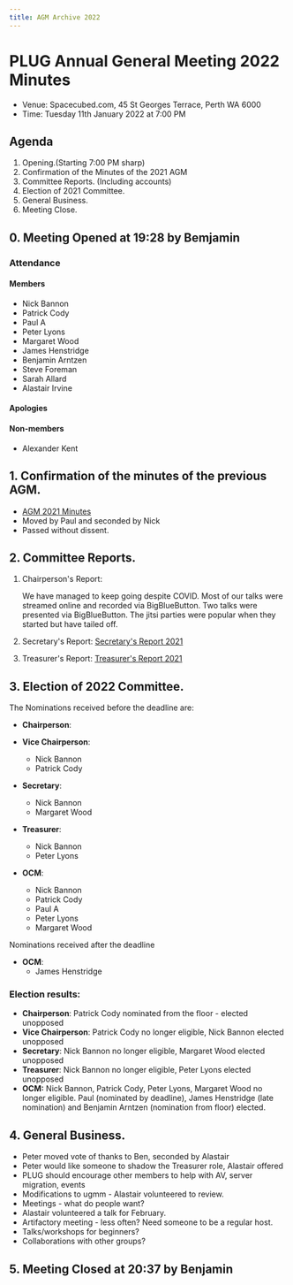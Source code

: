 ```yaml
---
title: AGM Archive 2022
---
```


# PLUG Annual General Meeting 2022 Minutes

* Venue: Spacecubed.com, 45 St Georges Terrace, Perth WA 6000
* Time: Tuesday 11th January 2022 at 7:00 PM


## Agenda
1. Opening.(Starting 7:00 PM sharp)
2. Confirmation of the Minutes of the 2021 AGM
3. Committee Reports. (Including accounts)
4. Election of 2021 Committee.
5. General Business.
6. Meeting Close.


## 0. Meeting Opened at 19:28 by Bemjamin
### Attendance 
#### Members
* Nick Bannon
* Patrick Cody
* Paul A
* Peter Lyons
* Margaret Wood
* James Henstridge
* Benjamin Arntzen
* Steve Foreman
* Sarah Allard
* Alastair Irvine

#### Apologies

#### Non-members
* Alexander Kent

## 1. Confirmation of the minutes of the previous AGM.
* [AGM 2021 Minutes](../2021/index.md)
* Moved by Paul and seconded by Nick 
* Passed without dissent.


## 2. Committee Reports.
 
1. Chairperson's Report: 

   We have managed to keep going despite COVID. Most of our talks were streamed online and recorded via BigBlueButton. Two talks were presented via BigBlueButton. The jitsi parties were popular when they started but have tailed off.
2. Secretary's Report:  [Secretary's Report 2021](Secretarys_Report_2021.pdf)
3. Treasurer's Report:  [Treasurer's Report 2021](/documents/2022/Treasurers_Report_2021.pdf)

## 3. Election of 2022 Committee.
The Nominations received before the deadline are:
* **Chairperson**:
  
* **Vice Chairperson**:
  * Nick Bannon
  * Patrick Cody
  
* **Secretary**:
  * Nick Bannon 
  * Margaret Wood
  
* **Treasurer**:
  * Nick Bannon
  * Peter Lyons
 
* **OCM**:
  * Nick Bannon
  * Patrick Cody
  * Paul A
  * Peter Lyons
  * Margaret Wood

Nominations received after the deadline

* **OCM**:
  * James Henstridge
  
### Election results:
* **Chairperson**: Patrick Cody nominated from the floor - elected unopposed
* **Vice Chairperson**: Patrick Cody no longer eligible, Nick Bannon elected unopposed
* **Secretary**: Nick Bannon no longer eligible, Margaret Wood elected unopposed
* **Treasurer**: Nick Bannon no longer eligible, Peter Lyons elected unopposed
* **OCM:** Nick Bannon, Patrick Cody, Peter Lyons, Margaret Wood no longer eligible. Paul (nominated by deadline), James Henstridge (late nomination) and Benjamin Arntzen (nomination from floor) elected.

## 4. General Business.
* Peter moved vote of thanks to Ben, seconded by Alastair
* Peter would like someone to shadow the Treasurer role, Alastair offered
* PLUG should encourage other members to help with AV, server migration, events
* Modifications to ugmm - Alastair volunteered to review.
* Meetings - what do people want?
* Alastair volunteered a talk for February.
* Artifactory meeting - less often? Need someone to be a regular host.
* Talks/workshops for beginners?
* Collaborations with other groups?

## 5. Meeting Closed at 20:37 by Benjamin





